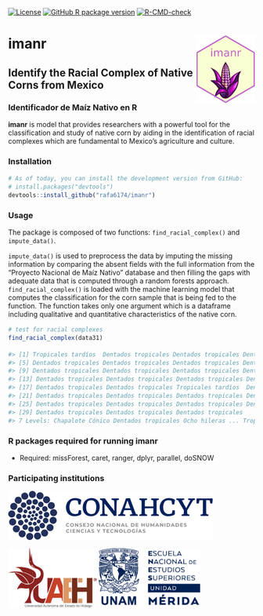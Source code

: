 
<!-- badges: start -->

[![License](https://img.shields.io/badge/License-GPL3-blue.svg)](https://github.com/rafa6174/imanr/blob/main/LICENSE.md)
[![GitHub R package
version](https://img.shields.io/github/r-package/v/rafa6174/imanr/master)](https://github.com/rafa6174/imanr)
[![R-CMD-check](https://github.com/rafa6174/imanr/actions/workflows/R-CMD-check.yaml/badge.svg)](https://github.com/rafa6174/imanr/actions/workflows/R-CMD-check.yaml)
<!-- [![CRAN/METACRAN](https://img.shields.io/cran/v/ecocbo)](https://cran.r-project.org/package=ecocbo) -->
<!--  [![GitHub R package version](https://img.shields.io/badge/R-v1.0.0-orange)](https://github.com/rafa6174/imanr) -->
<!-- ![CRAN downloads](https://cranlogs.r-pkg.org/badges/grand-total/imanr?color=yellow) -->
<!-- badges: end -->

# imanr <a href="https://github.com/rafa6174/imanr"><img src="vignettes/images/hex-imanr.png" align="right" height="138" /></a>

## Identify the Racial Complex of Native Corns from Mexico

### Identificador de Maíz Nativo en R

**imanr** is model that provides researchers with a powerful tool for
the classification and study of native corn by aiding in the
identification of racial complexes which are fundamental to Mexico’s
agriculture and culture.

### Installation

``` r
# As of today, you can install the development version from GitHub:
# install.packages("devtools")
devtools::install_github("rafa6174/imanr")
```

### Usage

The package is composed of two functions: `find_racial_complex()` and
`impute_data()`.

`impute_data()` is used to preprocess the data by imputing the missing
information by comparing the absent fields with the full information
from the “Proyecto Nacional de Maíz Nativo” database and then filling
the gaps with adequate data that is computed through a random forests
approach. `find_racial_complex()` is loaded with the machine learning
model that computes the classification for the corn sample that is being
fed to the function. The function takes only one argument which is a
dataframe including qualitative and quantitative characteristics of the
native corn.

``` r
# test for racial complexes
find_racial_complex(data31)

#> [1] Tropicales tardíos  Dentados tropicales Dentados tropicales Dentados tropicales
#> [5] Dentados tropicales Dentados tropicales Dentados tropicales Dentados tropicales
#> [9] Dentados tropicales Dentados tropicales Dentados tropicales Dentados tropicales
#> [13] Dentados tropicales Dentados tropicales Dentados tropicales Dentados tropicales
#> [17] Dentados tropicales Dentados tropicales Tropicales tardíos  Dentados tropicales
#> [21] Dentados tropicales Dentados tropicales Dentados tropicales Dentados tropicales
#> [25] Dentados tropicales Dentados tropicales Dentados tropicales Dentados tropicales
#> [29] Dentados tropicales Dentados tropicales Dentados tropicales
#> 7 Levels: Chapalote Cónico Dentados tropicales Ocho hileras ... Tropicales tardíos
```

### R packages required for running imanr

- Required: missForest, caret, ranger, dplyr, parallel, doSNOW

### Participating institutions

![](man/figures/logoCONACYT.png)

<img src="man/figures/logoUAEH.png" height="121" />
<img src="man/figures/logoENES.png" height="121" />
